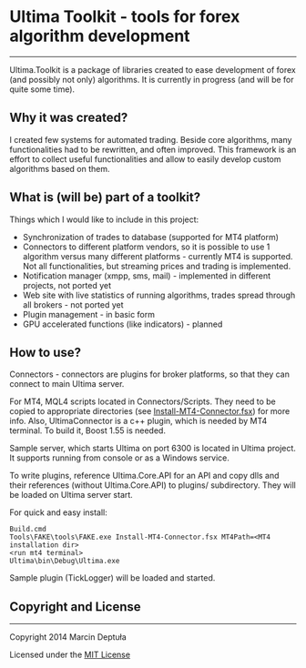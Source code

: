 Ultima Toolkit - tools for forex algorithm development
===================================
--------------------------------------

Ultima.Toolkit is a package of libraries created to ease development of forex (and possibly not only) algorithms. It is currently in progress (and will be for quite some time).

Why it was created?
-------------------
I created few systems for automated trading. Beside core algorithms, many functionalities had to be rewritten, and often improved. This framework is an effort to collect useful functionalities and allow to easily develop custom algorithms based on them.

What is (will be) part of a toolkit?
------------------------------------

Things which I would like to include in this project:

 * Synchronization of trades to database (supported for MT4 platform)
 * Connectors to different platform vendors, so it is possible to use 1 algorithm versus many different platforms - currently MT4 is supported. Not all functionalities, but streaming prices and trading is implemented.
 * Notification manager (xmpp, sms, mail) - implemented in different projects, not ported yet
 * Web site with live statistics of running algorithms, trades spread through all brokers - not ported yet
 * Plugin management - in basic form
 * GPU accelerated functions (like indicators) - planned


How to use?
-----------

Connectors - connectors are plugins for broker platforms, so that they can connect to main Ultima server.

For MT4, MQL4 scripts located in Connectors/Scripts. They need to be copied to appropriate directories (see [Install-MT4-Connector.fsx](Install-MT4-Connector.fsx)) for more info. Also, UltimaConnector is a c++ plugin, which is needed by MT4 terminal. To build it, Boost 1.55 is needed.

Sample server, which starts Ultima on port 6300 is located in Ultima project. It supports running from console or as a Windows service.

To write plugins, reference Ultima.Core.API for an API and copy dlls and their references (without Ultima.Core.API) to plugins/ subdirectory. They will be loaded on Ultima server start.


For quick and easy install:

```
Build.cmd
Tools\FAKE\tools\FAKE.exe Install-MT4-Connector.fsx MT4Path=<MT4 installation dir>
<run mt4 terminal>
Ultima\bin\Debug\Ultima.exe
```

Sample plugin (TickLogger) will be loaded and started.

Copyright and License
---------------------
----------
Copyright 2014 Marcin Deptuła

Licensed under the [MIT License](/LICENSE)